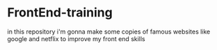 # FrontEnd-training
in this repository i'm gonna make some copies of famous websites like google and netflix to improve my front end skills
